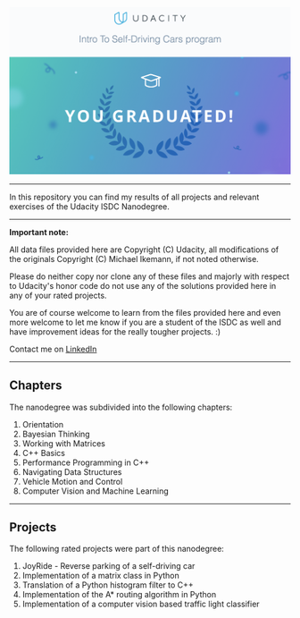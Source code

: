 ![](ISDC_Logo.png)

---

In this repository you can find my results of all projects and relevant exercises of the Udacity ISDC Nanodegree.

---

**Important note:**

All data files provided here are Copyright (C) Udacity, all modifications of the originals Copyright (C) Michael Ikemann, if not noted otherwise.

Please do neither copy nor clone any of these files and majorly with respect to Udacity's honor code do not use any of the solutions provided here in any of your rated projects.

You are of course welcome to learn from the files provided here and even more welcome to let me know if you are a student of the ISDC as well and have improvement ideas for the really tougher projects. :) 

Contact me on [LinkedIn](https://www.linkedin.com/in/michael-ikemann/)

---

## Chapters ##

The nanodegree was subdivided into the following chapters:

1. Orientation
2. Bayesian Thinking
3. Working with Matrices
4. C++ Basics
5. Performance Programming in C++
6. Navigating Data Structures
7. Vehicle Motion and Control
8. Computer Vision and Machine Learning

---

## Projects ##

The following rated projects were part of this nanodegree:

1. JoyRide - Reverse parking of a self-driving car
2. Implementation of a matrix class in Python
3. Translation of a Python histogram filter to C++
4. Implementation of the A* routing algorithm in Python
5. Implementation of a computer vision based traffic light classifier

 